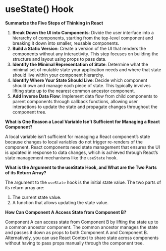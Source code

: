 # useState() Hook

**Summarize the Five Steps of Thinking in React**

1. **Break Down the UI into Components**: Divide the user interface into a hierarchy of components, starting from the top-level component and breaking it down into smaller, reusable components.
2. **Build a Static Version**: Create a version of the UI that renders the components without any interactivity. This step focuses on building the structure and layout using props to pass data.
3. **Identify the Minimal Representation of State**: Determine what the minimal set of mutable state your application needs and where that state should live within your component hierarchy.
4. **Identify Where Your State Should Live**: Decide which component should own and manage each piece of state. This typically involves lifting state up to the nearest common ancestor component.
5. **Add Inverse Data Flow**: Implement data flow from child components to parent components through callback functions, allowing user interactions to update the state and propagate changes throughout the component tree.

**What is One Reason a Local Variable Isn’t Sufficient for Managing a React Component?**

A local variable isn’t sufficient for managing a React component’s state because changes to local variables do not trigger re-renders of the component. React components need state management that ensures the UI is updated in response to data changes, which is achieved through React’s state management mechanisms like the `useState` hook.

**What is the Argument to the useState Hook, and What are the Two Parts of its Return Array?**

The argument to the `useState` hook is the initial state value. The two parts of its return array are:
1. The current state value.
2. A function that allows updating the state value.

**How Can Component A Access State from Component B?**

Component A can access state from Component B by lifting the state up to a common ancestor component. The common ancestor manages the state and passes it down as props to both Component A and Component B. Alternatively, you can use React Context to share state across components without having to pass props manually through the component tree.
